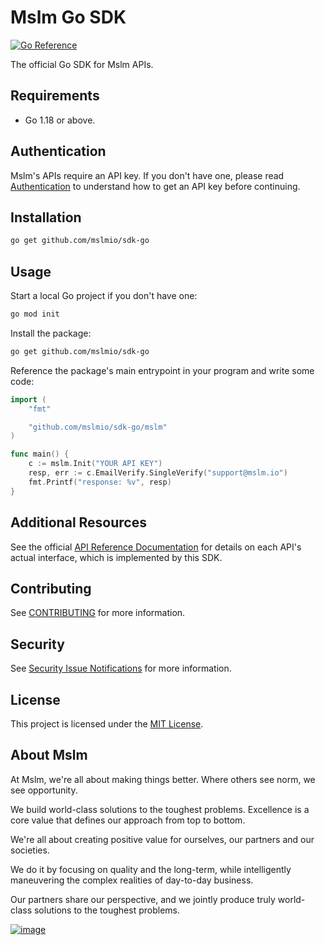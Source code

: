 # Mslm Go SDK

[![Go Reference](https://pkg.go.dev/badge/github.com/mslmio/sdk-go)](https://pkg.go.dev/github.com/mslmio/sdk-go)

The official Go SDK for Mslm APIs.

## Requirements

- Go 1.18 or above.

## Authentication

Mslm's APIs require an API key. If you don't have one, please read [Authentication](https://mslm.io/docs/api/authentication) to understand how to get an API key before continuing.

## Installation

```bash
go get github.com/mslmio/sdk-go
```

## Usage

Start a local Go project if you don't have one:

```bash
go mod init
```

Install the package:

```bash
go get github.com/mslmio/sdk-go
```

Reference the package's main entrypoint in your program and write some code:

```go
import (
	"fmt"

	"github.com/mslmio/sdk-go/mslm"
)

func main() {
	c := mslm.Init("YOUR API KEY")
	resp, err := c.EmailVerify.SingleVerify("support@mslm.io")
	fmt.Printf("response: %v", resp)
}
```

## Additional Resources

See the official [API Reference Documentation](https://mslm.io/docs/api) for
details on each API's actual interface, which is implemented by this SDK.

## Contributing

See [CONTRIBUTING](CONTRIBUTING.md) for more information.

## Security

See [Security Issue
Notifications](CONTRIBUTING.md#security-issue-notifications) for more
information.

## License

This project is licensed under the [MIT License](LICENSE).

## About Mslm

At Mslm, we're all about making things better. Where others see norm, we see
opportunity.

We build world-class solutions to the toughest problems. Excellence is a core
value that defines our approach from top to bottom.

We're all about creating positive value for ourselves, our partners and our
societies.

We do it by focusing on quality and the long-term, while intelligently
maneuvering the complex realities of day-to-day business.

Our partners share our perspective, and we jointly produce truly world-class
solutions to the toughest problems.

[![image](https://avatars.githubusercontent.com/u/50307970?s=200&v=4)](https://mslm.io/)
